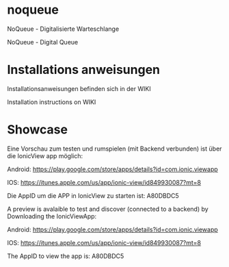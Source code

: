 # noqueue
NoQueue - Digitalisierte Warteschlange

NoQueue - Digital Queue

# Installations anweisungen
Installationsanweisungen befinden sich in der WIKI 

Installation instructions on WIKI

# Showcase 
Eine Vorschau zum testen und rumspielen (mit Backend verbunden) ist über die IonicView app möglich:

Android:  https://play.google.com/store/apps/details?id=com.ionic.viewapp

IOS:      https://itunes.apple.com/us/app/ionic-view/id849930087?mt=8

Die AppID um die APP in IonicView zu starten ist: A80DBDC5


A preview is avalaible to test and discover (connected to a backend) by Downloading the IonicViewApp: 

Android:  https://play.google.com/store/apps/details?id=com.ionic.viewapp

IOS:      https://itunes.apple.com/us/app/ionic-view/id849930087?mt=8

The AppID to view the app is: A80DBDC5
